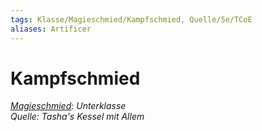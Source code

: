 ```yaml
---
tags: Klasse/Magieschmied/Kampfschmied, Quelle/5e/TCoE
aliases: Artificer
---
```

Kampfschmied
============

[_Magieschmied_](Magieschmied.md)_: Unterklasse_  
_Quelle: Tasha's Kessel mit Allem_
